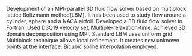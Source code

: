 Development of an MPI-parallel 3D fluid flow solver based on multiblock lattice Boltzmann method(LBM).
It has been used to study flow around a cylinder, sphere and a NACA airfoil.
Developed a 3D fluid flow solver in Fortran.
Used D3Q19 velocity set, Multiple-relaxation-time.
Achieved 3D domain decomposition using MPI.
Standard LBM uses uniform grid.
Multiblock technique allows local refinement.
It creates new unknown points at the interface.
Bicubic spline interpolation employed.
